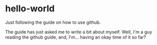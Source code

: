 # hello-world

Just following the guide on how to use github.

The guide has just asked me to write a bit about myself. Well, I'm a guy reading the github guide, and, I'm... having an okay time of it so far?
